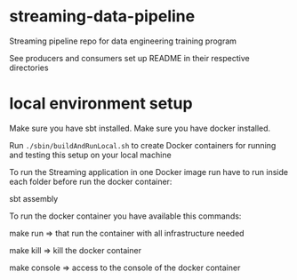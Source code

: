 # streaming-data-pipeline
Streaming pipeline repo for data engineering training program

See producers and consumers set up README in their respective directories

# local environment setup
Make sure you have sbt installed.
Make sure you have docker installed.

Run `./sbin/buildAndRunLocal.sh` to create Docker containers for running and testing this setup on your local machine

To run the Streaming application in one Docker image run have to run inside each folder before run the docker container:

sbt assembly

To run the docker container you have available this commands:

make run => that run the container with all infrastructure needed 

make kill => kill the docker container

make console => access to the console of the docker container

